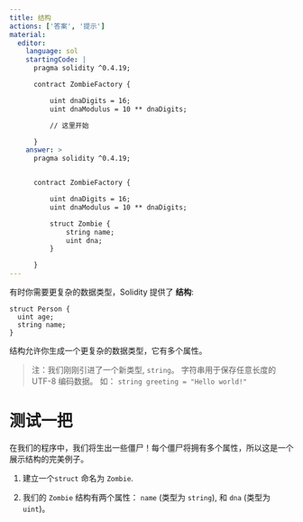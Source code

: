 ```yaml
---
title: 结构
actions: ['答案', '提示']
material:
  editor:
    language: sol
    startingCode: |
      pragma solidity ^0.4.19;

      contract ZombieFactory {

          uint dnaDigits = 16;
          uint dnaModulus = 10 ** dnaDigits;

          // 这里开始

      }
    answer: >
      pragma solidity ^0.4.19;


      contract ZombieFactory {

          uint dnaDigits = 16;
          uint dnaModulus = 10 ** dnaDigits;

          struct Zombie {
              string name;
              uint dna;
          }

      }
---
```


有时你需要更复杂的数据类型，Solidity 提供了 **结构**:

```
struct Person {
  uint age;
  string name;
}

```

结构允许你生成一个更复杂的数据类型，它有多个属性。

> 注：我们刚刚引进了一个新类型, `string`。 字符串用于保存任意长度的 UTF-8 编码数据。 如： `string greeting = "Hello world!"`

# 测试一把

在我们的程序中，我们将生出一些僵尸！每个僵尸将拥有多个属性，所以这是一个展示结构的完美例子。

1. 建立一个`struct` 命名为 `Zombie`.

2. 我们的 `Zombie` 结构有两个属性： `name` (类型为 `string`), 和 `dna` (类型为 `uint`)。
